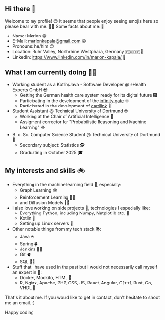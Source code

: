## Hi there 👋

Welcome to my profile! 😊 It seems that people enjoy seeing emojis here so please bear with me. 🤭😺
Some facts about me: 🤠
- Name: Marlon 😁
- E-Mail: marlonkapala@gmail.com 😲
- Pronouns: he/him 😌
- Location: Ruhr Valley, Northrhine Westphalia, Germany 🇪🇺🇩🇪💜
- LinkedIn: https://www.linkedin.com/in/marlon-kapala/ 🥱

## What I am currently doing 👨‍🍳
- Working student as a Kotlin/Java - Software Developer @ eHealth Experts GmbH 😎
  - Getting the German health care system ready for its digital future 🎆
  - Participating in the development of the [infinity gate](https://ehex.de/produkte/infinity-gate/) ♾️
  - Participated in the development of [cardlink](https://ehex.de/produkte/ehex-cardlink/) 🔗
- Student Assistant @ Technical University of Dortmund 🤓
  - Working at the Chair of Artificial Intelligence 🧠
  - Assigment corrector for "Probabilistic Reasoning and Machine Learning" ⛑
- B. o. Sc. Computer Science Student @ Technical University of Dortmund 🧒
  - Secondary subject: Statistics 🕵️
  - Graduating in October 2025 🎓

## My interests and skills 🚲
- Everything in the machine learning field 🤖, especially:
  - Graph Learning 🕸
  - Reinforcement Learning 🤷‍♂️
  - and Diffusion Models 😶‍🌫️
- I also love working on side projects 🤩, technologies I especially like:
  - Everything Python, including Numpy, Matplotlib etc. 🐍
  - Kotlin 🐖
  - Setting up Linux servers 🫦
- Other notable things from my tech stack 📚:
  - Java ☕️
  - Spring 🍀
  - Jenkins 🤵‍♀️
  - Git 🫀
  - SQL 🤾‍♀️
- Stuff that I have used in the past but I would not necessarily call myself an expert in 🦥:
  - Docker, Mockito, HTML 🐳
  - R, Nginx, Apache, PHP, CSS, JS, React, Angular, C(++), Rust, Go, VHDL 🌚

That's it about me. If you would like to get in contact, don't hesitate to shoot me an email. :)

Happy coding
